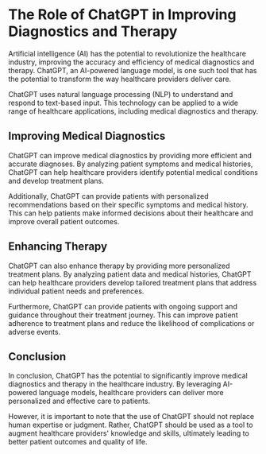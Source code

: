 The Role of ChatGPT in Improving Diagnostics and Therapy
======================================================================

Artificial intelligence (AI) has the potential to revolutionize the healthcare industry, improving the accuracy and efficiency of medical diagnostics and therapy. ChatGPT, an AI-powered language model, is one such tool that has the potential to transform the way healthcare providers deliver care.

ChatGPT uses natural language processing (NLP) to understand and respond to text-based input. This technology can be applied to a wide range of healthcare applications, including medical diagnostics and therapy.

Improving Medical Diagnostics
-----------------------------

ChatGPT can improve medical diagnostics by providing more efficient and accurate diagnoses. By analyzing patient symptoms and medical histories, ChatGPT can help healthcare providers identify potential medical conditions and develop treatment plans.

Additionally, ChatGPT can provide patients with personalized recommendations based on their specific symptoms and medical history. This can help patients make informed decisions about their healthcare and improve overall patient outcomes.

Enhancing Therapy
-----------------

ChatGPT can also enhance therapy by providing more personalized treatment plans. By analyzing patient data and medical histories, ChatGPT can help healthcare providers develop tailored treatment plans that address individual patient needs and preferences.

Furthermore, ChatGPT can provide patients with ongoing support and guidance throughout their treatment journey. This can improve patient adherence to treatment plans and reduce the likelihood of complications or adverse events.

Conclusion
----------

In conclusion, ChatGPT has the potential to significantly improve medical diagnostics and therapy in the healthcare industry. By leveraging AI-powered language models, healthcare providers can deliver more personalized and effective care to patients.

However, it is important to note that the use of ChatGPT should not replace human expertise or judgment. Rather, ChatGPT should be used as a tool to augment healthcare providers' knowledge and skills, ultimately leading to better patient outcomes and quality of life.
